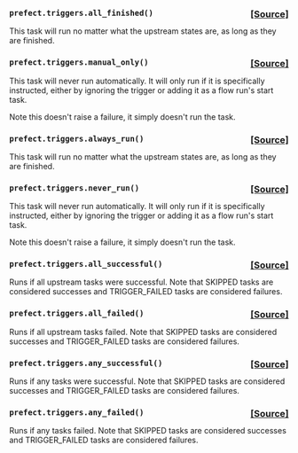  ###  **```prefect.triggers.all_finished```**```()```<span style="float:right;">[[Source]](https://github.com/PrefectHQ/prefect/tree/master/src/prefect/triggers.py#L27)</span>
This task will run no matter what the upstream states are, as long as they are finished.


 ###  **```prefect.triggers.manual_only```**```()```<span style="float:right;">[[Source]](https://github.com/PrefectHQ/prefect/tree/master/src/prefect/triggers.py#L39)</span>
This task will never run automatically. It will only run if it is
specifically instructed, either by ignoring the trigger or adding it
as a flow run's start task.

Note this doesn't raise a failure, it simply doesn't run the task.


 ###  **```prefect.triggers.always_run```**```()```<span style="float:right;">[[Source]](https://github.com/PrefectHQ/prefect/tree/master/src/prefect/triggers.py#L50)</span>
This task will run no matter what the upstream states are, as long as they are finished.


 ###  **```prefect.triggers.never_run```**```()```<span style="float:right;">[[Source]](https://github.com/PrefectHQ/prefect/tree/master/src/prefect/triggers.py#L62)</span>
This task will never run automatically. It will only run if it is
specifically instructed, either by ignoring the trigger or adding it
as a flow run's start task.

Note this doesn't raise a failure, it simply doesn't run the task.


 ###  **```prefect.triggers.all_successful```**```()```<span style="float:right;">[[Source]](https://github.com/PrefectHQ/prefect/tree/master/src/prefect/triggers.py#L73)</span>
Runs if all upstream tasks were successful. Note that SKIPPED tasks are considered
successes and TRIGGER_FAILED tasks are considered failures.


 ###  **```prefect.triggers.all_failed```**```()```<span style="float:right;">[[Source]](https://github.com/PrefectHQ/prefect/tree/master/src/prefect/triggers.py#L86)</span>
Runs if all upstream tasks failed. Note that SKIPPED tasks are considered successes
and TRIGGER_FAILED tasks are considered failures.


 ###  **```prefect.triggers.any_successful```**```()```<span style="float:right;">[[Source]](https://github.com/PrefectHQ/prefect/tree/master/src/prefect/triggers.py#L99)</span>
Runs if any tasks were successful. Note that SKIPPED tasks are considered successes
and TRIGGER_FAILED tasks are considered failures.


 ###  **```prefect.triggers.any_failed```**```()```<span style="float:right;">[[Source]](https://github.com/PrefectHQ/prefect/tree/master/src/prefect/triggers.py#L112)</span>
Runs if any tasks failed. Note that SKIPPED tasks are considered successes and
TRIGGER_FAILED tasks are considered failures.


